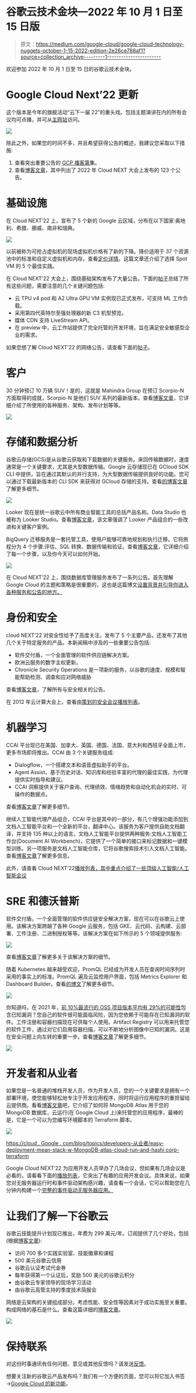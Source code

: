 # 谷歌云技术金块—2022 年 10 月 1 日至 15 日版

> 原文：<https://medium.com/google-cloud/google-cloud-technology-nuggets-october-1-15-2022-edition-2e26ce788af1?source=collection_archive---------1----------------------->

欢迎参加 2022 年 10 月 1 日至 15 日的谷歌云技术金块。

# **Google Cloud Next’22 更新**

这个版本是今年的旗舰活动“云下一届 22”的重头戏。包括主题演讲在内的所有会议均可点播，并可从[主网站](https://cloud.withgoogle.com/next)访问。

![](img/c15f73000c36cade5cb8e1910f8e57e0.png)

除此之外，如果您的时间不多，并且希望获得公告的概述，我建议您采取以下措施:

1.  查看突出重要公告的 [GCP 播客第](https://www.gcppodcast.com/post/episode-323-next-2022-with-forrest-brazeal/)集。
2.  查看[博客文章](https://cloud.google.com/blog/topics/google-cloud-next/google-cloud-next22-wrap-up)，其中列出了 2022 年 Cloud NEXT 大会上发布的 123 个公告。

# **基础设施**

在 Cloud NEXT’22 上，宣布了 5 个新的 Google 云区域，分布在以下国家:奥地利、希腊、挪威、南非和瑞典。

![](img/0c0921b0dc8e05bcffeab2605bb8ff55.png)

以前被称为可抢占虚拟机的现场虚拟机价格有了新的下降。降价适用于 37 个资源池中的标准和自定义虚拟机和内存。查看[定价详情](https://cloud.google.com/blog/topics/cost-management/new-google-cloud-spot-vm-price-reductions)。这篇文章还介绍了选择 Spot VM 的 5 个最佳实践。

在 Cloud NEXT’22 大会上，围绕基础架构发布了大量公告。下面的[帖子](https://cloud.google.com/blog/products/infrastructure-modernization/open-infrastructure-announcements-at-google-cloud-next)总结了所有这些问题，需要注意的几个关键问题包括:

*   云 TPU v4 pod 和 A2 Ultra GPU VM 实例现已正式发布，可支持 ML 工作负载。
*   采用第四代英特尔至强处理器的新 C3 机型预览。
*   媒体 CDN 支持 LiveStream API。
*   在 preview 中，云工作站提供了完全托管的开发环境，旨在满足安全敏感型企业的需求。

如果您想了解 Cloud NEXT’22 的网络公告，请查看下面的[帖子](https://cloud.google.com/blog/products/networking/networking-announcement-at-google-cloud-next22)。

# **客户**

30 分钟预订 10 万辆 SUV！是的，这就是 Mahindra Group 在预订 Scorpio-N 方面取得的成就，Scorpio-N 是他们 SUV 系列的最新版本。查看[博客文章](https://cloud.google.com/blog/products/infrastructure/how-mahindra-reimagined-the-suv-buying-process-with-google-cloud)，它详细介绍了所使用的各种服务、架构、发布计划等等。

![](img/51706ca3e9a72c708f8e297dcf877efb.png)

# **存储和数据分析**

谷歌云存储(GCS)是从谷歌云获取和下载数据的关键服务。来回传输数据时，速度通常是一个关键要求，尤其是大型数据传输。Google 云存储现已在 GCloud SDK CLI 中提供，旨在通过其默认的并行支持，为大型数据传输提供良好的功能。您可以通过下载最新版本的 CLI SDK 来获得对 GCloud 存储的支持。查看[的博客文章](https://cloud.google.com/blog/products/storage-data-transfer/new-gcloud-storage-cli-for-your-data-transfers)了解更多细节。

![](img/51f24388d7248f97e32aa8c2333f4453.png)

Looker 现在是统一谷歌云中所有商业智能工具的总括产品名称。Data Studio 也被称为 Looker Studio。查看[博客文章](https://cloud.google.com/blog/products/data-analytics/looker-next-evolution-business-intelligence-data-studio)，该文章强调了 Looker 产品组合的一些改进和关键客户案例。

BigQuery 迁移服务是一套托管工具，使用户能够可靠地规划和执行迁移。它将旅程分为 4 个步骤:评估、SQL 转换、数据传输和验证。查看[博客文章](https://cloud.google.com/blog/products/data-analytics/simplify-data-warehouse-migrations-using-bigquery-migration-service)，它详细介绍了每一个步骤，以及你今天可以如何开始。

![](img/27a571080da942f28d37c8aa7998c42a.png)

在 Cloud NEXT’22 上，围绕数据库管理服务发布了一系列公告。首先理解 Google Cloud 的主题和策略是很重要的，这也是这篇博文[设置背景并引导你进入各种服务和公告的地方。](https://cloud.google.com/blog/products/databases/unifying-expanding-optimizing-databases-next22)

# **身份和安全**

cloud NEXT’22 对安全性给予了高度关注，发布了 5 个主要产品，还发布了其他几个关于特定服务的产品。本新闻稿中涉及的一些重要公告包括:

*   软件交付盾，一个全面管理的软件供应链解决方案。
*   欧洲云服务的数字主权更新。
*   Chronicle Security Operations 是一项新的服务，以谷歌的速度、规模和智能帮助检测、调查和应对网络威胁

查看[博客文章](https://cloud.google.com/blog/products/identity-security/introducing-new-capabilities-for-secure-transformations)，了解所有与安全相关的公告。

在 2012 年云计算大会上，查看由[策划的安全会议播放列表](https://cloud.google.com/blog/products/identity-security/security-breakout-sessions-at-google-cloud-next22)。

# **机器学习**

CCAI 平台现已在美国、加拿大、英国、德国、法国、意大利和西班牙全面上市，更多市场即将推出。CCAI 由 3 个关键服务组成:

*   Dialogflow，一个搭建文本和语音虚拟助手的平台。
*   Agent Assist，基于历史对话、知识库和经验丰富的代理的最佳实践，为代理提供实时指导和建议。
*   CCAI 洞察提供关于客户查询、代理绩效、情绪趋势和自动化机会的实时、可操作的数据点。

查看[博客文章](https://cloud.google.com/blog/products/ai-machine-learning/google-cloud-contact-center-ai-platform-now-ga)了解更多细节。

继续人工智能代理产品组合，CCAI 平台是其中的一部分，有几个增强功能添加到文档人工智能平台和一个全新的平台，翻译中心。该服务为客户提供自助文档翻译，并支持 135 种以上的语言。文档人工智能平台提供两种服务:文档人工智能工作台(Document AI Workbench)，它提供了一个简单的接口来标记数据和一键模型训练。另一项服务是文档人工智能仓库，它将谷歌搜索技术引入文档人工智能。查看[博客文章](https://cloud.google.com/blog/products/ai-machine-learning/google-ai-agents-translation-documents-contact-centers)了解更多信息。

此外，请查看 Cloud NEXT’22[播放列表，其中重点介绍了一些顶级人工智能/人工智能会议](https://cloud.google.com/blog/products/ai-machine-learning/top-google-next22-ai-and-machine-learning-sessions)

# **SRE 和德沃普斯**

软件交付盾，一个全面管理的软件供应链安全解决方案，现在可以在谷歌云上使用。该解决方案跨越了各种 Google 云服务，包括 GKE、云代码、云构建、云部署、工件注册、二进制授权等等。该解决方案在如下所示的 5 个领域提供服务:

![](img/0595a1c69b98eea89fea9af6537fb347.png)

查看[博客文章](https://cloud.google.com/blog/products/devops-sre/introducing-software-delivery-shield-from-google-cloud)了解更多关于该解决方案的细节。

随着 Kubernetes 越来越受欢迎，PromQL 已经成为开发人员在查询时间序列时采用的事实上的标准。PromQL 遍及云监控用户界面，包括 Metrics Explorer 和 Dashboard Builder。查看[的博文](https://cloud.google.com/blog/products/devops-sre/cloud-monitoring-ui-now-features-promql-querying)了解更多细节。

![](img/fa77a2fd920b355c88aae72c292619be.png)

你知道吗，在 2021 年，[前 10%最流行的 OSS 项目版本平均有 29%的可能性](https://www.sonatype.com/hubfs/Q3%202021-State%20of%20the%20Software%20Supply%20Chain-Report/SSSC-Report-2021_0913_PM_2.pdf?hsLang=en-us)包含已知漏洞？您自己的软件很可能面临风险，因为您依赖于可能存在已知漏洞的软件。工件注册和容器扫描现在可供每个人使用。Artifact Registry 可以用来托管您的软件工件，通过对它们启用容器扫描，可以不断地分析图像中已知的漏洞。这是在安全问题上向左转的重要一步。查看[博客文章](https://cloud.google.com/blog/products/devops-sre/use-artifact-registry-and-container-scanning-to-streamline-deployments)了解更多细节。

![](img/2dd315fac809018101d4a4dedf571fb8.png)

# **开发者和从业者**

如果您是一名普通的堆栈开发人员，作为开发人员，您的一个关键要求是拥有一个部署环境，使您能够轻松地专注于开发应用程序，同时将运行应用程序的重担留给云提供商。看看[博客文章](https://cloud.google.com/blog/topics/developers-practitioners/easy-deployment-mean-stack-w-mongodb-atlas-cloud-run-and-hashicorp-terraform)吧，它介绍了如何将 MongoDB Atlas 用于您的 MongoDB 数据库，云运行(在 Google Cloud 上)来托管您的应用程序，最棒的是，它是一个可以为您编写环境脚本的 Terraform 脚本。

![](img/976d9ae23696199aaed5a8eb94e278c5.png)

[https://cloud . Google . com/blog/topics/developers-从业者/easy-deployment-mean-stack-w-MongoDB-atlas-cloud-run-and-hashi corp-terraform](https://cloud.google.com/blog/topics/developers-practitioners/easy-deployment-mean-stack-w-mongodb-atlas-cloud-run-and-hashicorp-terraform)

Google Cloud NEXT’22 为应用开发人员举办了几场会议，但如果有几场会议是必看的，请看看下面的[播放列表](https://cloud.google.com/blog/products/application-development/app-dev-breakout-sessions-at-google-cloud-next-22)，它突出了有趣的应用开发会议。具体来说，如果您对无服务器运行时和事件驱动架构感兴趣，请查看一个会话，它可以帮助您在几分钟内构建一个[完整的事件驱动无服务器应用。](https://cloud.withgoogle.com/next/google-playlists?session=BLD201&_ga=2.99640286.-11410891.1664514567#technical)

# **让我们了解一下谷歌云**

谷歌云技能提升计划现已推出，年费为 299 美元/年。订阅提供了几个好处，包括(根据[博客文章](https://cloud.google.com/blog/topics/training-certifications/discover-the-google-cloud-skills-boost-annual-subscription-benefits)):

*   访问 700 多个实践实验室、技能徽章和课程
*   500 美元谷歌云信用
*   谷歌云认证考试代金券
*   每年获得第一个认证后，奖励 500 美元的谷歌云积分
*   由谷歌云专家领导的现场学习活动
*   由谷歌云高管主持的季度技术简报会

网络是云架构的关键组成部分。考虑性能、安全性等因素对于成功实施至关重要。构成网络的基石是什么。查看这篇详细的[博客文章](https://cloud.google.com/blog/topics/developers-practitioners/6-building-blocks-cloud-networking-networking-architecture)。

![](img/6aa0be05a5e663932afd94fca4eccdb0.png)

# 保持联系

对这份时事通讯有任何问题、意见或其他反馈吗？请发送[反馈](https://forms.gle/UAsAS7YLxYSBTNBy9)。

想要关注新的谷歌云产品发布吗？我们有一个方便的页面，您可以将它加入书签→[Google Cloud 的新功能](https://bit.ly/3umz3cA?utm_source=ext&utm_medium=partner&utm_campaign=CDR_rom_gcp_gcptechnuggets_feb-a-2022_021622&utm_content=-)。